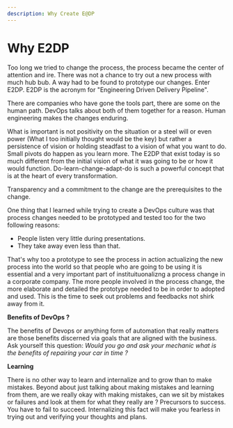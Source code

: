 ```yaml
---
description: Why Create E@DP
---
```


# Why E2DP

Too long we tried to change the process, the process became the center of attention and ire. There was not a chance to try out a new process with much hub bub. A way had to be found to prototype our changes. Enter E2DP. E2DP is the acronym for "Engineering Driven Delivery Pipeline".

There are companies who have gone the tools part, there are some on the human path. DevOps talks about both of them together for a reason. Human engineering makes the changes enduring.

What is important is not positivity on the situation or a steel will or even power \(What I too initially thought would be the key\) but rather a persistence of vision or holding steadfast to a vision of what you want to do. Small pivots do happen as you learn more. The E2DP that exist today is so much different from the initial vision of what it was going to be or how it would function. Do-learn-change-adapt-do is such a powerful concept that is at the heart of every transformation.

Transparency and a commitment to the change are the prerequisites to the change.

One thing that I learned while trying to create a DevOps culture was that process changes needed to be prototyped and tested too for the two following reasons: 

* People listen very little during presentations.
* They take away even less than that.

That's why too a prototype to see the process in action actualizing the new process into the world so that people who are going to be using it is essential and a very important part of instituituonalizng a process change in a corporate company. The more people involved in the process change, the more elaborate and detailed the prototype needed to be in order to adopted and used. This is the time to seek out problems and feedbacks not shirk away from it. 

**Benefits of DevOps ?**

The benefits of Devops or anything form of automation that really matters are those benefits discerned via goals that are aligned with the business. Ask yourself this question: _Would you go and ask your mechanic what is the benefits of repairing your car in time ?_

**Learning**

There is no other way to learn and internalize and to grow than to make mistakes. Beyond about just talking about making mistakes and learning from them, are we really okay with making mistakes, can we sit by mistakes or failures and look at them for what they really are ? Precursors to success. You have to fail to succeed. Internalizing this fact will make you fearless in trying out and verifying your thoughts and plans.

